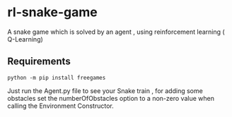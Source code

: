 # rl-snake-game
A snake game which is solved by an agent , using reinforcement learning ( Q-Learning)

## Requirements
    python -m pip install freegames

Just run the Agent.py file to see your Snake train , for adding some obstacles set the numberOfObstacles option to a non-zero value when calling the Environment Constructor.
